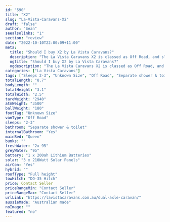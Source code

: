 ```yaml
---
id: "590"
title: "X2"
slug: "La-Vista-Caravans-X2"
draft: "false"
author: "Sean"
seealsolinks: "1"
section: "review"
date: "2022-10-10T22:00:09+11:00"
meta:
  title: "Should I buy X2 by La Vista Caravans?"
  description: "The La Vista Caravans X2 is classed as Off Road, and sleeps 2-3 people. It is Australian made and comes in at Unknown Size. It generally has Separate shower & toilet."
  ogtitle: "Should I buy X2 by La Vista Caravans?"
  ogdescription: "The La Vista Caravans X2 is classed as Off Road, and sleeps 2-3 people. It is Australian made and comes in at Unknown Size. It generally has Separate shower & toilet."
categories: ["La Vista Caravans"]
tags: ["Sleeps 2-3", "Unknown Size", "Off Road", "Separate shower & toilet", "Full height", "Price Unknown", "Australian made"]
totalLength: "8.7"
bodyLength: ""
totalHeight: "3.1"
totalWidth: "2.5"
tareWeight: "2940"
atmWeight: "3500"
ballWeight: "180"
footTag: "Unknown Size"
vanType: "Off Road"
sleeps: "2-3"
bathroom: "Separate shower & toilet"
internalBathroom: "Yes"
mainBed: "Queen"
bunks: ""
freshWater: "2x 95"
greyWater: "95"
battery: "1 x 200ah Lithium Batteries"
solar: "3 x 210Watt Solar Panels"
airCon: "Yes"
hybrid: ""
roofType: "Full height"
towHitch: "DO-35 Hitch"
price: Contact Seller
priceRangeMin: "Contact Seller"
priceRangeMax: "Contact Seller"
urlLink: "https://lavistacaravans.com.au/dual-axle-caravan/"
aussieMade: "Australian made"
noImage: ""
featured: "no"
---
```

